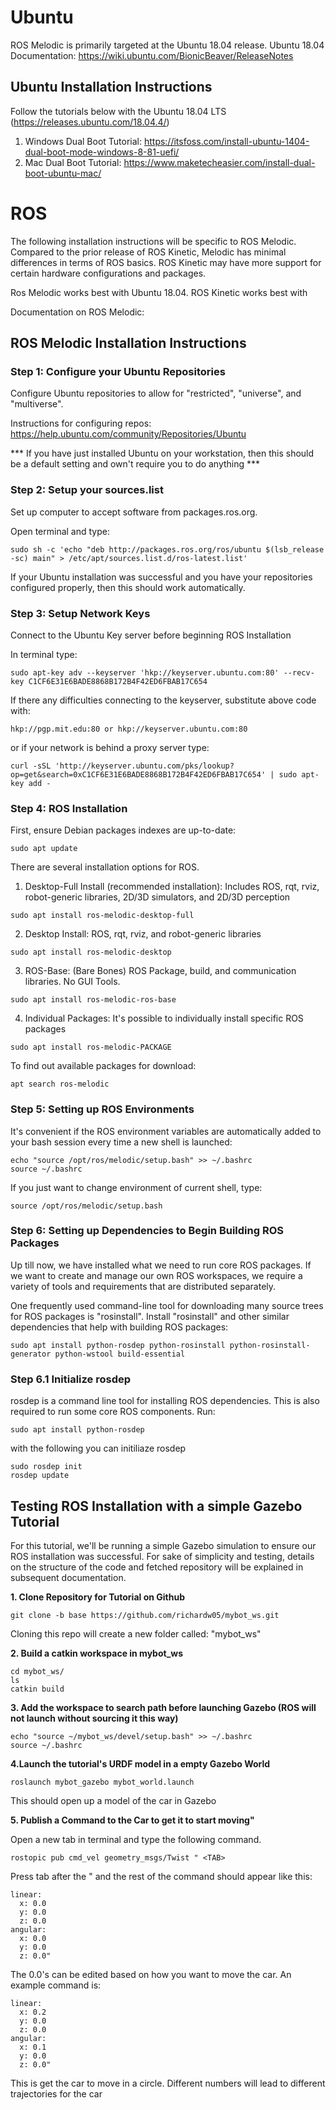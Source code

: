   
# Ubuntu

ROS Melodic is primarily targeted at the Ubuntu 18.04 release.
Ubuntu 18.04 Documentation: https://wiki.ubuntu.com/BionicBeaver/ReleaseNotes

## Ubuntu Installation Instructions
Follow the tutorials below with the Ubuntu 18.04 LTS (https://releases.ubuntu.com/18.04.4/)

1. Windows Dual Boot Tutorial: https://itsfoss.com/install-ubuntu-1404-dual-boot-mode-windows-8-81-uefi/
2. Mac Dual Boot Tutorial: https://www.maketecheasier.com/install-dual-boot-ubuntu-mac/

# ROS
The following installation instructions will be specific to ROS Melodic. Compared to the prior release of ROS Kinetic, Melodic has minimal differences in terms of ROS basics. ROS Kinetic may have more support for certain hardware configurations and packages.

Ros Melodic works best with Ubuntu 18.04. ROS Kinetic works best with 

Documentation on ROS Melodic: 

## ROS Melodic Installation Instructions
### Step 1: Configure your Ubuntu Repositories
Configure Ubuntu repositories to allow for "restricted", "universe", and "multiverse". 

Instructions for configuring repos: https://help.ubuntu.com/community/Repositories/Ubuntu

*** If you have just installed Ubuntu on your workstation, then this should be a default setting and own't require you to do anything ***

### Step 2: Setup your sources.list
Set up computer to accept software from packages.ros.org.

Open terminal and type:
```
sudo sh -c 'echo "deb http://packages.ros.org/ros/ubuntu $(lsb_release -sc) main" > /etc/apt/sources.list.d/ros-latest.list'
```
If your Ubuntu installation was successful and you have your repositories configured properly, then this should work automatically.

### Step 3: Setup Network Keys
Connect to the Ubuntu Key server before beginning ROS Installation

In terminal type:
```
sudo apt-key adv --keyserver 'hkp://keyserver.ubuntu.com:80' --recv-key C1CF6E31E6BADE8868B172B4F42ED6FBAB17C654
```

If there any difficulties connecting to the keyserver, substitute above code with:
``` 
hkp://pgp.mit.edu:80 or hkp://keyserver.ubuntu.com:80
```
or if your network is behind a proxy server type:
```
curl -sSL 'http://keyserver.ubuntu.com/pks/lookup?op=get&search=0xC1CF6E31E6BADE8868B172B4F42ED6FBAB17C654' | sudo apt-key add -
```

### Step 4: ROS Installation
First, ensure Debian packages indexes are up-to-date:

```
sudo apt update
```

There are several installation options for ROS.

1. Desktop-Full Install (recommended installation): Includes ROS, rqt, rviz, robot-generic libraries, 2D/3D simulators, and 2D/3D perception

```
sudo apt install ros-melodic-desktop-full
```

2. Desktop Install: ROS, rqt, rviz, and robot-generic libraries
```
sudo apt install ros-melodic-desktop
```
3. ROS-Base: (Bare Bones) ROS Package, build, and communication libraries. No GUI Tools.
```
sudo apt install ros-melodic-ros-base
```
4. Individual Packages: It's possible to individually install specific ROS packages
```
sudo apt install ros-melodic-PACKAGE
```

To find out available packages for download:
```
apt search ros-melodic
```

### Step 5: Setting up ROS Environments
It's convenient if the ROS environment variables are automatically added to your bash session every time a new shell is launched:
```
echo "source /opt/ros/melodic/setup.bash" >> ~/.bashrc
source ~/.bashrc
```

If you just want to change environment of current shell, type:
```
source /opt/ros/melodic/setup.bash
```

### Step 6: Setting up Dependencies to Begin Building ROS Packages
Up till now, we have installed what we need to run core ROS packages. If we want to create and manage our own ROS workspaces, we require a variety of tools and requirements that are distributed separately. 

One frequently used command-line tool for downloading many source trees for ROS packages is "rosinstall". Install "rosinstall" and other similar dependencies that help with building ROS packages:
```
sudo apt install python-rosdep python-rosinstall python-rosinstall-generator python-wstool build-essential
```

### Step 6.1 Initialize rosdep
rosdep is a command line tool for installing ROS dependencies. This is also required to run some core ROS components. Run:
```
sudo apt install python-rosdep
```
with the following you can initiliaze rosdep
```
sudo rosdep init
rosdep update
```
## Testing ROS Installation with a simple Gazebo Tutorial
For this tutorial, we'll be running a simple Gazebo simulation to ensure our ROS installation was successful. For sake of simplicity and testing, details on the structure of the code and fetched repository will be explained in subsequent documentation.

**1. Clone Repository for Tutorial on Github**
```
git clone -b base https://github.com/richardw05/mybot_ws.git
```
Cloning this repo will create a new folder called: "mybot_ws"

**2. Build a catkin workspace in mybot_ws**
```
cd mybot_ws/
ls 
catkin build
```
**3. Add the workspace to search path before launching Gazebo (ROS will not launch without sourcing it this way)**
```
echo "source ~/mybot_ws/devel/setup.bash" >> ~/.bashrc
source ~/.bashrc
```
**4.Launch the tutorial's URDF model in a empty Gazebo World**
```
roslaunch mybot_gazebo mybot_world.launch
```
This should open up a model of the car in Gazebo

**5. Publish a Command to the Car to get it to start moving"**

Open a new tab in terminal and type the following command.
```
rostopic pub cmd_vel geometry_msgs/Twist " <TAB>
```
Press tab after the " and the rest of the command should appear like this:
```
linear:
  x: 0.0
  y: 0.0
  z: 0.0
angular:
  x: 0.0
  y: 0.0
  z: 0.0"
```
The 0.0's can be edited based on how you want to move the car. An example command is:
```
linear:
  x: 0.2
  y: 0.0
  z: 0.0
angular:
  x: 0.1
  y: 0.0
  z: 0.0"
```
This is get the car to move in a circle. Different numbers will lead to different trajectories for the car



